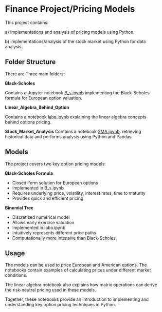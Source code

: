 # Finance Project/Pricing Models

This project contains:

a) implementations and analysis of pricing models using Python.

b) implementations/analysis of the stock market using Python for data analysis.

## Folder Structure

There are Three main folders:

**Black-Scholes**

Contains a Jupyter notebook [B_s.ipynb](https://github.com/emocreator/Finance_Project/blob/main/Black%20Scholes/B_S.ipynb) implementing the Black-Scholes formula for European option valuation.

**Linear_Algebra_Behind_Option** 

Contains a notebook [labo.ipynb](https://github.com/emocreator/hotel-booking-eda/blob/main/hotel_bookings.csv) explaining the linear algebra concepts behind options pricing.

**Stock_Market_Analysis**
Contains a notebook [SMA.ipynb](https://github.com/emocreator/hotel-booking-eda/blob/main/hotel_bookings.csv). retrieving  historical data and performs analysis using Python and Pandas.

## Models

The project covers two key option pricing models:

**Black-Scholes Formula**

- Closed-form solution for European options
- Implemented in B_s.ipynb
- Requires underlying price, volatility, interest rates, time to maturity
- Provides quick and efficient pricing

**Binomial Tree** 

- Discretized numerical model 
- Allows early exercise valuation
- Implemented in labo.ipynb
- Intuitively represents different price paths
- Computationally more intensive than Black-Scholes

## Usage

The models can be used to price European and American options. The notebooks contain examples of calculating prices under different market conditions.

The linear algebra notebook also explains how matrix operations can derive the risk-neutral pricing used in these models.

Together, these notebooks provide an introduction to implementing and understanding key option pricing techniques in Python.
